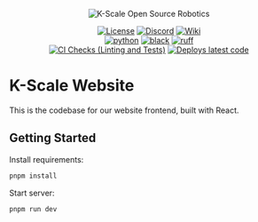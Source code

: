 <p align="center">
  <picture>
    <img alt="K-Scale Open Source Robotics" src="https://media.kscale.dev/kscale-open-source-header.png" style="max-width: 100%;">
  </picture>
</p>

<div align="center">

[![License](https://img.shields.io/badge/license-MIT-green)](https://github.com/kscalelabs/ksim/blob/main/LICENSE)
[![Discord](https://img.shields.io/discord/1224056091017478166)](https://discord.gg/k5mSvCkYQh)
[![Wiki](https://img.shields.io/badge/wiki-humanoids-black)](https://humanoids.wiki)
<br />
[![python](https://img.shields.io/badge/-Python_3.11-blue?logo=python&logoColor=white)](https://github.com/pre-commit/pre-commit)
[![black](https://img.shields.io/badge/Code%20Style-Black-black.svg?labelColor=gray)](https://black.readthedocs.io/en/stable/)
[![ruff](https://img.shields.io/badge/Linter-Ruff-red.svg?labelColor=gray)](https://github.com/charliermarsh/ruff)
<br />
[![CI Checks (Linting and Tests)](https://github.com/kscalelabs/web-frontend/actions/workflows/test.yml/badge.svg)](https://github.com/kscalelabs/web-frontend/actions/workflows/test.yml)
[![Deploys latest code](https://github.com/kscalelabs/web-frontend/actions/workflows/deploy.yml/badge.svg)](https://github.com/kscalelabs/web-frontend/actions/workflows/deploy.yml)

</div>

# K-Scale Website

This is the codebase for our website frontend, built with React.

## Getting Started

Install requirements:

```bash
pnpm install
```

Start server:

```bash
pnpm run dev
```
